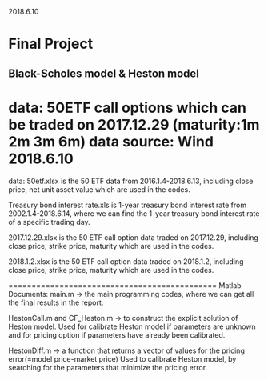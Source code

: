 2018.6.10 
# Final Project
##  Black-Scholes model & Heston model
 data: 
 50ETF call options which can be traded on 2017.12.29 (maturity:1m 2m 3m 6m)
 data source: Wind
 2018.6.10 
==============================================
data:
50etf.xlsx is the 50 ETF data from 2016.1.4-2018.6.13, including close price, net unit asset value which are used in the codes.

Treasury bond interest rate.xls is 1-year treasury bond interest rate from 2002.1.4-2018.6.14, where we can find the 1-year treasury bond interest rate of a specific trading day.

2017.12.29.xlsx is the 50 ETF call option data traded on 2017.12.29, including close price, strike price, maturity which are used in the codes.

2018.1.2.xlsx is the 50 ETF call option data traded on 2018.1.2, including close price, strike price, maturity which are used in the codes.

=============================================
Matlab Documents:
main.m -> the main programming codes, where we can get all the final results in the report.

HestonCall.m and CF_Heston.m -> to construct the explicit solution of Heston model. Used for calibrate Heston model if parameters are unknown and for pricing option if parameters have already been calibrated.

HestonDiff.m -> a function that returns a vector of values for the pricing error(=model price-market price)   Used to calibrate Heston model, by searching for the parameters that minimize the pricing error.

